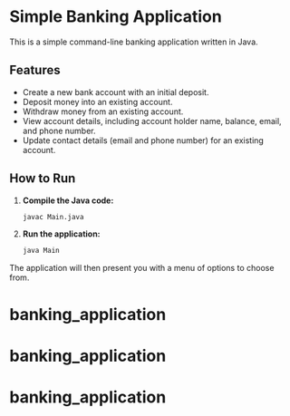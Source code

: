 # Simple Banking Application

This is a simple command-line banking application written in Java.

## Features

*   Create a new bank account with an initial deposit.
*   Deposit money into an existing account.
*   Withdraw money from an existing account.
*   View account details, including account holder name, balance, email, and phone number.
*   Update contact details (email and phone number) for an existing account.

## How to Run

1.  **Compile the Java code:**
    ```bash
    javac Main.java
    ```

2.  **Run the application:**
    ```bash
    java Main
    ```

The application will then present you with a menu of options to choose from.
# banking_application
# banking_application
# banking_application
